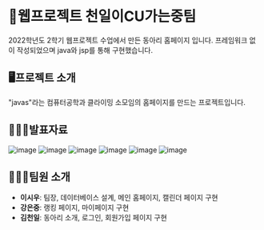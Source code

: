 # 🧗웹프로젝트 천일이CU가는중팀
2022학년도 2학기 웹프로젝트 수업에서 만든 동아리 홈페이지 입니다. 프레임워크 없이 작성되었으며 java와 jsp를 통해 구현했습니다.
## 🖥️프로젝트 소개
"javas"라는 컴퓨터공학과 클라이밍 소모임의 홈페이지를 만드는 프로젝트입니다.
## 👨🏻‍🏫발표자료
![image](https://github.com/user-attachments/assets/1a3aa8fd-69c9-4eb0-82b6-b74ef331d3f6)
![image](https://github.com/user-attachments/assets/d6e4a322-56c4-4899-bee3-8d4cab0f74b8)
![image](https://github.com/user-attachments/assets/c4d61658-55dc-4ede-a58a-184a9ea26c64)
![image](https://github.com/user-attachments/assets/373c39eb-3a48-4af1-b5a7-970a30a2338b)
![image](https://github.com/user-attachments/assets/c23e3a96-f2d3-4497-a247-754379273e91)
![image](https://github.com/user-attachments/assets/9a73471b-b1a8-4891-9c3b-a7f9840056c3)
## 👨‍👦‍👦팀원 소개
- **이시우**: 팀장, 데이터베이스 설계, 메인 홈페이지, 캘린더 페이지 구현 
- **강은중**: 랭킹 페이지, 마이페이지 구현
- **김천일**: 동아리 소개, 로그인, 회원가입 페이지 구현
